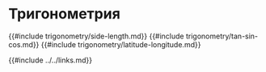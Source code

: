 # Тригонометрия

{{#include trigonometry/side-length.md}} {{#include trigonometry/tan-sin-cos.md}} {{#include trigonometry/latitude-longitude.md}}

{{#include ../../links.md}}
